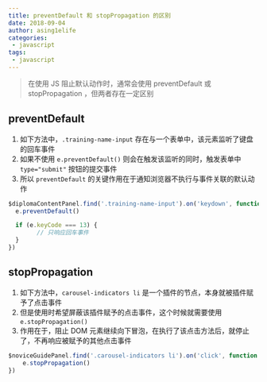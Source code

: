 ```yaml
---
title: preventDefault 和 stopPropagation 的区别
date: 2018-09-04
author: asing1elife
categories:
 - javascript
tags:
 - javascript
---
```

> 在使用 JS 阻止默认动作时，通常会使用 preventDefault 或 stopPropagation ，但两者存在一定区别  

## preventDefault
1. 如下方法中，`.training-name-input` 存在与一个表单中，该元素监听了键盘的回车事件
2. 如果不使用 `e.preventDefault()` 则会在触发该监听的同时，触发表单中 `type="submit"` 按钮的提交事件
3. 所以 `preventDefault` 的关键作用在于通知浏览器不执行与事件关联的默认动作

```js
$diplomaContentPanel.find('.training-name-input').on('keydown', function (e) {
  e.preventDefault()

  if (e.keyCode === 13) {
		// 只响应回车事件
  }
})

```

## stopPropagation
1. 如下方法中，`carousel-indicators li` 是一个插件的节点，本身就被插件赋予了点击事件
2. 但是使用时希望屏蔽该插件赋予的点击事件，这个时候就需要使用 `e.stopPropagation()`
3. 作用在于，阻止 DOM 元素继续向下冒泡，在执行了该点击方法后，就停止了，不再响应被赋予的其他点击事件

```js
$noviceGuidePanel.find('.carousel-indicators li').on('click', function (e) {
	e.stopPropagation()
})
```